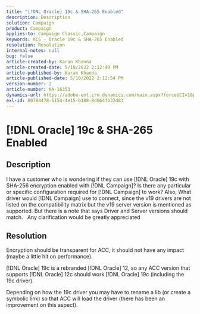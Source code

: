 ```yaml
---
title: "[!DNL Oracle] 19c & SHA-265 Enabled"
description: Description
solution: Campaign
product: Campaign
applies-to: Campaign Classic,Campaign
keywords: KCS - Oracle 19c & SHA-265 Enabled
resolution: Resolution
internal-notes: null
bug: false
article-created-by: Karan Khanna
article-created-date: 5/10/2022 2:12:40 PM
article-published-by: Karan Khanna
article-published-date: 5/10/2022 2:12:54 PM
version-number: 2
article-number: KA-16353
dynamics-url: https://adobe-ent.crm.dynamics.com/main.aspx?forceUCI=1&pagetype=entityrecord&etn=knowledgearticle&id=2959483e-6bd0-ec11-a7b5-00224809c556
exl-id: 80784478-6154-4e15-b188-8d064fb32d83
---
```

# [!DNL Oracle] 19c & SHA-265 Enabled

## Description


I have a customer who is wondering if they can use [!DNL Oracle] 19c with SHA-256 encryption enabled with [!DNL Campaign]? Is there any particular or specific configuration required for [!DNL Campaign] to work? Also, What driver would [!DNL Campaign] use to connect, since the v19 drivers are not listed on the compatibility matrix but the v19 server version is mentioned as supported. But there is a note that says Driver and Server versions should match.
  
 Any clarification would be greatly appreciated


## Resolution


Encryption should be transparent for ACC, it should not have any impact (maybe a little hit on performance).



[!DNL Oracle] 19c is a rebranded [!DNL Oracle] 12, so any ACC version that supports [!DNL Oracle] 12c should work [!DNL Oracle] 19c (including the 19c driver).



Depending on how the 19c driver you may have to rename a lib (or create a symbolic link) so that ACC will load the driver (there has been an improvement on this aspect).
